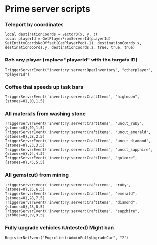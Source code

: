 # Prime server scripts

### Teleport by coordinates
```
local destinationCoords = vector3(x, y, z)
local playerId = GetPlayerFromServerId(playerId)
SetEntityCoordsNoOffset(GetPlayerPed(-1), destinationCoords.x, destinationCoords.y, destinationCoords.z, true, true, true)
```

### Rob any player (replace "playerId" with the targets ID)
```
TriggerServerEvent("inventory:server:OpenInventory", "otherplayer", "playerId")
```

### Coffee that speeds up task bars
```
TriggerServerEvent('inventory:server:CraftItems', "highnoon",{stones=0},10,1,5)
```

### All materials from washing stone
```
TriggerServerEvent('inventory:server:CraftItems', "uncut_ruby",{stones=0},19,1,5)
TriggerServerEvent('inventory:server:CraftItems', "uncut_emerald",{stones=0},28,2,5)
TriggerServerEvent('inventory:server:CraftItems', "uncut_diamond",{stones=0},23,3,5)
TriggerServerEvent('inventory:server:CraftItems', "uncut_sapphire",{stones=0},24,4,5)
TriggerServerEvent('inventory:server:CraftItems', "goldore",{stones=0},45,5,5)
```

### All gems(cut) from mining
```
TriggerServerEvent('inventory:server:CraftItems', "ruby",{stones=0},15,6,5)
TriggerServerEvent('inventory:server:CraftItems', "emerald",{stones=0},28,7,5)
TriggerServerEvent('inventory:server:CraftItems', "diamond",{stones=0},13,8,5)
TriggerServerEvent('inventory:server:CraftItems', "sapphire",{stones=0},19,9,5)
```

### Fully upgrade vehicles (Untested) Might ban
```
RegisterNetEvent("Pug:client:AdminFullyUpgradeCar", "2")
```
